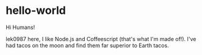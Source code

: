 # hello-world

Hi Humans!

lek0987 here, I like Node.js and Coffeescript (that's what I'm made of!).
I've had tacos on the moon and find them far superior to Earth tacos.

